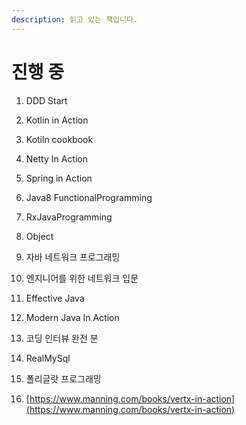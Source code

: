 ```yaml
---
description: 읽고 있는 책입니다.
---
```


# 진행 중

 1. DDD Start

2. Kotlin in Action

3. Kotiln cookbook

4. Netty In Action

5. Spring in Action

6. Java8 FunctionalProgramming

7. RxJavaProgramming

8. Object

9. 자바 네트워크 프로그래밍

10. 엔지니어를 위한 네트워크 입문 

11. Effective Java

12. Modern Java In Action

13. 코딩 인터뷰 완전 분

14. RealMySql

15. 폴리글랏 프로그래밍

16. [https://www.manning.com/books/vertx-in-action](https://www.manning.com/books/vertx-in-action)



